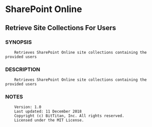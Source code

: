 # SharePoint Online
## Retrieve Site Collections For Users
### SYNOPSIS
```
    Retrieves SharePoint Online site collections containing the provided users
```
### DESCRIPTION
```
    Retrieves SharePoint Online site collections containing the provided users
```
### NOTES
```
    Version: 1.0
    Last updated: 11 December 2018
    Copyright (c) BitTitan, Inc. All rights reserved.
    Licensed under the MIT License.
```

